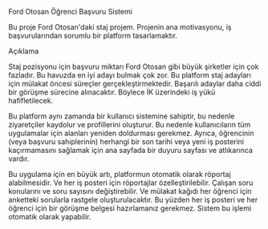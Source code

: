 Ford Otosan Öğrenci Başvuru Sistemi

Bu proje Ford Otosan'daki staj projem. Projenin ana motivasyonu, iş başvurularından sorumlu bir platform tasarlamaktır.

Açıklama

Staj pozisyonu için başvuru miktarı Ford Otosan gibi büyük şirketler için çok fazladır. Bu havuzda en iyi adayı bulmak çok zor. Bu platform staj adayları için mülakat öncesi süreçler gerçekleştirmektedir. Başarılı adaylar daha ciddi bir görüşme sürecine alınacaktır. Böylece İK üzerindeki iş yükü hafifletilecek.

Bu platform aynı zamanda bir kullanıcı sistemine sahiptir, bu nedenle ziyaretçiler kaydolur ve profillerini oluşturur. Bu nedenle kullanıcıların tüm uygulamalar için alanları yeniden doldurması gerekmez. Ayrıca, öğrencinin (veya başvuru sahiplerinin) herhangi bir son tarihi veya yeni iş posterini kaçırmamasını sağlamak için ana sayfada bir duyuru sayfası ve atlıkarınca vardır.

Bu uygulama için en büyük artı, platformun otomatik olarak röportaj alabilmesidir. Ve her iş posteri için röportajlar özelleştirilebilir. Çalışan soru konularını ve soru sayısını değiştirebilir. Ve mülakat kağıdı her öğrenci için anketteki sorularla rastgele oluşturulacaktır. Bu yüzden her iş posteri ve her öğrenci için bir görüşme belgesi hazırlamanız gerekmez. Sistem bu işlemi otomatik olarak yapabilir.
